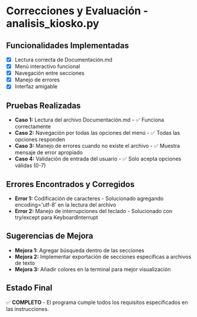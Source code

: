 # Correcciones y Evaluación - analisis_kiosko.py

## Funcionalidades Implementadas
- [x] Lectura correcta de Documentación.md
- [x] Menú interactivo funcional
- [x] Navegación entre secciones
- [x] Manejo de errores
- [x] Interfaz amigable

## Pruebas Realizadas
- **Caso 1:** Lectura del archivo Documentación.md - ✅ Funciona correctamente
- **Caso 2:** Navegación por todas las opciones del menú - ✅ Todas las opciones responden
- **Caso 3:** Manejo de errores cuando no existe el archivo - ✅ Muestra mensaje de error apropiado
- **Caso 4:** Validación de entrada del usuario - ✅ Solo acepta opciones válidas (0-7)

## Errores Encontrados y Corregidos
- **Error 1:** Codificación de caracteres - Solucionado agregando encoding='utf-8' en la lectura del archivo
- **Error 2:** Manejo de interrupciones del teclado - Solucionado con try/except para KeyboardInterrupt

## Sugerencias de Mejora
- **Mejora 1:** Agregar búsqueda dentro de las secciones
- **Mejora 2:** Implementar exportación de secciones específicas a archivos de texto
- **Mejora 3:** Añadir colores en la terminal para mejor visualización

## Estado Final
✅ **COMPLETO** - El programa cumple todos los requisitos especificados en las instrucciones.